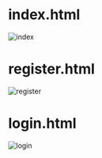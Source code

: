 # index.html
![index](https://github.com/wldhks1959/TLTS/assets/69555890/a28e3a19-f55c-4924-9b71-d0c4afe292e2)

# register.html
![register](https://github.com/wldhks1959/TLTS/assets/40c450e9004ce0d3fe063959936e80d23b578fbe)

# login.html
![login](https://github.com/wldhks1959/TLTS/assets/69555890/0daf9543-c817-43a6-8f48-60e6b2abdf97)
